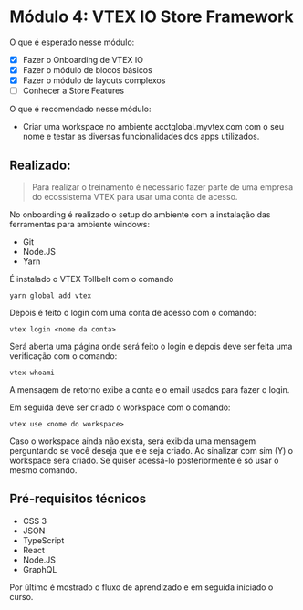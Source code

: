 # **Módulo 4: VTEX IO Store Framework**
O que é esperado nesse módulo:
- [x] Fazer o Onboarding de VTEX IO
- [x] Fazer o módulo de blocos básicos
- [x] Fazer o módulo de layouts complexos
- [ ] Conhecer a Store Features

O que é recomendado nesse módulo:
- Criar uma workspace no ambiente acctglobal.myvtex.com com o seu nome e testar as diversas funcionalidades dos apps utilizados.

## **Realizado**:

> Para realizar o treinamento é necessário fazer parte de uma empresa do ecossistema VTEX para usar uma conta de acesso.

No onboarding é realizado o setup do ambiente com a instalação das ferramentas para ambiente windows:
- Git
- Node.JS
- Yarn

É instalado o VTEX Tollbelt com o comando

`yarn global add vtex`

Depois é feito o login com uma conta de acesso com o comando:

`vtex login <nome da conta>`

Será aberta uma página onde será feito o login e depois deve ser feita uma verificação com o comando:

`vtex whoami`

A mensagem de retorno exibe a conta e o email usados para fazer o login.

Em seguida deve ser criado o workspace com o comando:

`vtex use <nome do workspace>`

Caso o workspace ainda não exista, será exibida uma mensagem perguntando se você deseja que ele seja criado. Ao sinalizar com sim (Y) o workspace será criado. Se quiser acessá-lo posteriormente é só usar o mesmo comando.

## **Pré-requisitos técnicos**
- CSS 3
- JSON
- TypeScript
- React
- Node.JS
- GraphQL

Por último é mostrado o fluxo de aprendizado e em seguida iniciado o curso.